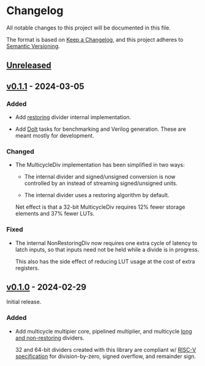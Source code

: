 # Changelog

All notable changes to this project will be documented in this file.

The format is based on [Keep a Changelog](https://keepachangelog.com/en/1.0.0/),
and this project adheres to [Semantic Versioning](https://semver.org/spec/v2.0.0.html).

## [Unreleased]


## [v0.1.1] - 2024-03-05

### Added
- Add [restoring](https://en.wikipedia.org/wiki/Division_algorithm) divider
  internal implementation.

- Add [DoIt](http://pydoit.org/) tasks for benchmarking and Verilog generation.
  These are meant mostly for development.


### Changed
- The MulticycleDiv implementation has been simplified in two ways:
  
  - The internal divider and signed/unsigned conversion is now controlled by
    an instead of streaming signed/unsigned units.

  - The internal divider uses a restoring algorithm by default.

  Net effect is that a 32-bit MulticycleDiv requires 12% fewer storage
  elements and 37% fewer LUTs.


### Fixed
- The internal NonRestoringDiv now requires one extra cycle of latency to
  latch inputs, so that inputs need not be held while a divide is in progress.
  
  This also has the side effect of reducing LUT usage at the cost of extra
  registers.


## [v0.1.0] - 2024-02-29

Initial release.

### Added

- Add multicycle multipier core, pipelined multiplier, and multicycle
  [long and non-restoring](https://en.wikipedia.org/wiki/Division_algorithm) dividers.
  
  32 and 64-bit dividers created with this library are compliant w/
  [RISC-V specification](https://github.com/riscv/riscv-isa-manual/releases/tag/Ratified-IMAFDQC)
  for division-by-zero, signed overflow, and remainder sign.

[Unreleased]: https://github.com/cr1901/smolarith/compare/v0.1.1...HEAD
[v0.1.1]: https://github.com/cr1901/smolarith/compare/v0.1.0..v0.1.1
[v0.1.0]: https://github.com/cr1901/smolarith/releases/tag/v0.1.0

<!-- Skeleon generated by git-cliff. Prose modified by me (cr1901). -->
